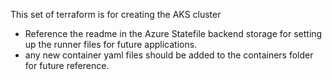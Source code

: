 This set of terraform is for creating the AKS cluster
- Reference the readme in the Azure Statefile backend storage for setting up the runner files for future applications. 
- any new container yaml files should be added to the containers folder for future reference. 
